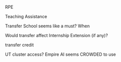 
RPE

Teaching Assistance

Transfer School seems like a must? When

Would transfer affect Internship Extension (if any)?

transfer credit

UT cluster access?
Empire AI seems CROWDED to use
